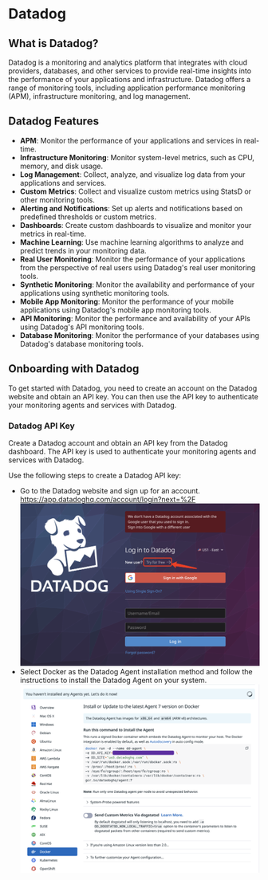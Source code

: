 # Datadog

## What is Datadog?

Datadog is a monitoring and analytics platform that integrates with cloud providers, databases, and other services to provide real-time insights into the performance of your applications and infrastructure. Datadog offers a range of monitoring tools, including application performance monitoring (APM), infrastructure monitoring, and log management.

## Datadog Features

- **APM**: Monitor the performance of your applications and services in real-time.
- **Infrastructure Monitoring**: Monitor system-level metrics, such as CPU, memory, and disk usage.
- **Log Management**: Collect, analyze, and visualize log data from your applications and services.
- **Custom Metrics**: Collect and visualize custom metrics using StatsD or other monitoring tools.
- **Alerting and Notifications**: Set up alerts and notifications based on predefined thresholds or custom metrics.
- **Dashboards**: Create custom dashboards to visualize and monitor your metrics in real-time.
- **Machine Learning**: Use machine learning algorithms to analyze and predict trends in your monitoring data.
- **Real User Monitoring**: Monitor the performance of your applications from the perspective of real users using Datadog's real user monitoring tools.
- **Synthetic Monitoring**: Monitor the availability and performance of your applications using synthetic monitoring tools.
- **Mobile App Monitoring**: Monitor the performance of your mobile applications using Datadog's mobile app monitoring tools.
- **API Monitoring**: Monitor the performance and availability of your APIs using Datadog's API monitoring tools.
- **Database Monitoring**: Monitor the performance of your databases using Datadog's database monitoring tools.

## Onboarding with Datadog

To get started with Datadog, you need to create an account on the Datadog website and obtain an API key. You can then use the API key to authenticate your monitoring agents and services with Datadog.

### Datadog API Key
Create a Datadog account and obtain an API key from the Datadog dashboard. The API key is used to authenticate your monitoring agents and services with Datadog.

Use the following steps to create a Datadog API key:
- Go to the Datadog website and sign up for an account. https://app.datadoghq.com/account/login?next=%2F
![Datadog Sign Up](img/datadog_signup.png)
- Select Docker as the Datadog Agent installation method and follow the instructions to install the Datadog Agent on your system.
![Datadog Agent Installation](img/datadog_agent_installation.png)

